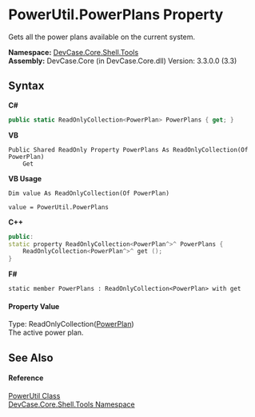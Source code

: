 # PowerUtil.PowerPlans Property 
 

Gets all the power plans available on the current system.

**Namespace:**&nbsp;<a href="N_DevCase_Core_Shell_Tools">DevCase.Core.Shell.Tools</a><br />**Assembly:**&nbsp;DevCase.Core (in DevCase.Core.dll) Version: 3.3.0.0 (3.3)

## Syntax

**C#**<br />
``` C#
public static ReadOnlyCollection<PowerPlan> PowerPlans { get; }
```

**VB**<br />
``` VB
Public Shared ReadOnly Property PowerPlans As ReadOnlyCollection(Of PowerPlan)
	Get
```

**VB Usage**<br />
``` VB Usage
Dim value As ReadOnlyCollection(Of PowerPlan)

value = PowerUtil.PowerPlans

```

**C++**<br />
``` C++
public:
static property ReadOnlyCollection<PowerPlan^>^ PowerPlans {
	ReadOnlyCollection<PowerPlan^>^ get ();
}
```

**F#**<br />
``` F#
static member PowerPlans : ReadOnlyCollection<PowerPlan> with get

```


#### Property Value
Type: ReadOnlyCollection(<a href="T_DevCase_Core_Shell_PowerPlan">PowerPlan</a>)<br />The active power plan.

## See Also


#### Reference
<a href="T_DevCase_Core_Shell_Tools_PowerUtil">PowerUtil Class</a><br /><a href="N_DevCase_Core_Shell_Tools">DevCase.Core.Shell.Tools Namespace</a><br />